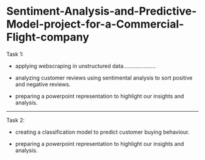 # Sentiment-Analysis-and-Predictive-Model-project-for-a-Commercial-Flight-company


Task 1:

- applying webscraping in unstructured data.....................

- analyzing customer reviews using sentimental analysis to sort positive and negative reviews.

- preparing a powerpoint representation to highlight our insights and analysis.


------------------------------------------------------------------------------------------------------------------------

Task 2:

- creating a classification model to predict customer buying behaviour.

- preparing a powerpoint representation to highlight our insights and analysis.
